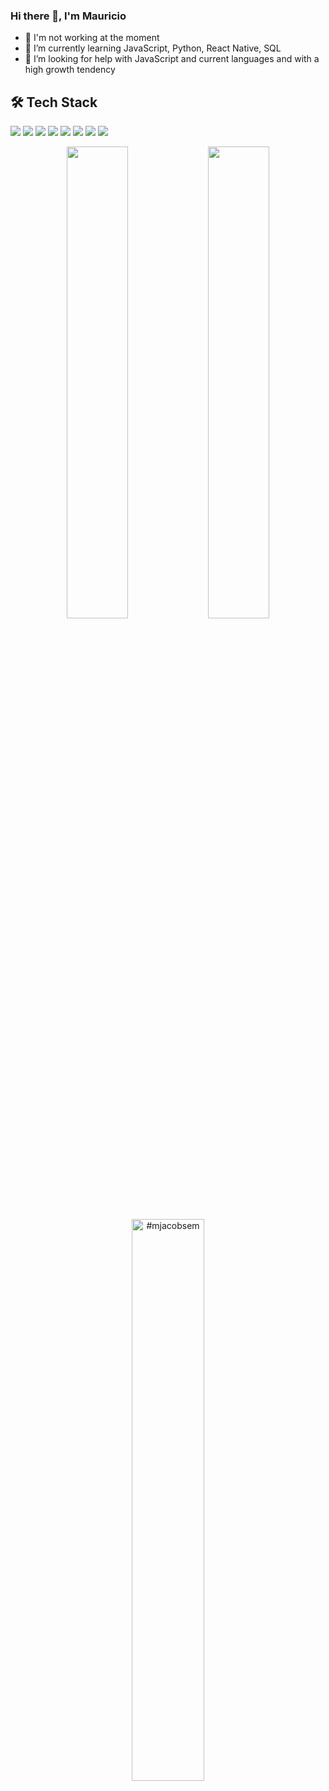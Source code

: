 ### Hi there 👋, I'm Mauricio

- 🔭 I'm not working at the moment
- 🌱 I’m currently learning JavaScript, Python, React Native, SQL
- 🤔 I’m looking for help with JavaScript and current languages and with a high growth tendency

## 🛠 Tech Stack

<p>
  <img src="https://img.shields.io/badge/javascript%20-%23323330.svg?&style=for-the-badge&logo=javascript&logoColor=%23F7DF1E"/>
  <img src="https://img.shields.io/badge/python-3670A0?style=for-the-badge&logo=python&logoColor=ffdd54"/>
  <img src="https://img.shields.io/badge/react_native%20-%2320232a.svg?&style=for-the-badge&logo=react&logoColor=%2361DAFB"/>
  <img src="https://img.shields.io/badge/git%20-%23F05033.svg?&style=for-the-badge&logo=git&logoColor=white"/>
  <img src="https://img.shields.io/badge/github%20-%23121011.svg?&style=for-the-badge&logo=github&logoColor=white"/>
  <img src="https://img.shields.io/badge/HTML5-E34F26?style=for-the-badge&logo=html5&logoColor=white"/>
  <img src="https://img.shields.io/badge/CSS3-1572B6?style=for-the-badge&logo=css3&logoColor=white"/>
  <img src="https://img.shields.io/badge/styled--components-DB7093?style=for-the-badge&logo=styled-components&logoColor=white"/>
</p>



<p align="center">
  <img width="44%" src = "https://github-readme-stats.vercel.app/api?username=mjacobsem&count_private=true&show_icons=true&theme=algolia&line_height=27">
  <img width="44%" src="https://github-readme-stats.vercel.app/api/top-langs/?username=mjacobsem&langs_count=3&layout=compact&theme=algolia" />
  <img width="48%" src="https://github-readme-streak-stats.herokuapp.com/?user=mjacobsem&theme=algolia" alt="#mjacobsem" />
</p>
